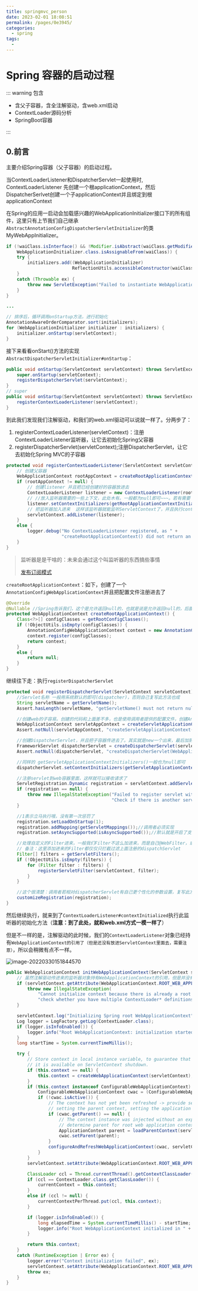 ```yaml
---
title: springmvc_person
date: 2023-02-01 18:08:51
permalink: /pages/0e3945/
categories:
  - spring
tags:
  - 
---
```

# Spring 容器的启动过程

::: warning 包含

* 含父子容器，含全注解驱动，含web.xml启动
* ContextLoader源码分析
* SpringBoot容器

:::



## 0.前言

主要介绍Spring容器（父子容器）的启动过程。

当ContextLoaderListener和DispatcherServlet一起使用时, ContextLoaderListener 先创建一个根applicationContext，然后DispatcherSerlvet创建一个子applicationContext并且绑定到根applicationContext

在Spring的应用一启动会加载感兴趣的WebApplicationInitializer接口下的所有组件，这里只有上节我们自己继承`AbstractAnnotationConfigDispatcherServletInitializer`的类MyWebAppInitializer。

```java
if (!waiClass.isInterface() && !Modifier.isAbstract(waiClass.getModifiers()) &&
    WebApplicationInitializer.class.isAssignableFrom(waiClass)) {
    try {
        initializers.add((WebApplicationInitializer)
                         ReflectionUtils.accessibleConstructor(waiClass).newInstance());
    }
    catch (Throwable ex) {
        throw new ServletException("Failed to instantiate WebApplicationInitializer class", ex);
    }
}

...

// 排序后，循环调用onStartup方法，进行初始化
AnnotationAwareOrderComparator.sort(initializers);
for (WebApplicationInitializer initializer : initializers) {
    initializer.onStartup(servletContext);
}
```

接下来看看onStart()方法的实现`AbstractDispatcherServletInitializer#onStartup`：

```java
public void onStartup(ServletContext servletContext) throws ServletException {
    super.onStartup(servletContext);
    registerDispatcherServlet(servletContext);
}
// super
public void onStartup(ServletContext servletContext) throws ServletException {
    registerContextLoaderListener(servletContext);
}
```

到此我们发现我们注解驱动，和我们的web.xml驱动可以说就一样了。分两步了：

1. registerContextLoaderListener(servletContext)：注册ContextLoaderListener监听器，让它去初始化Spring父容器
2. registerDispatcherServlet(servletContext);注册DispatcherServlet，让它去初始化Spring MVC的子容器

```java
protected void registerContextLoaderListener(ServletContext servletContext) {
    // 创建父容器
    WebApplicationContext rootAppContext = createRootApplicationContext();
    if (rootAppContext != null) {
        // 创建listener 并且把已经创建好的容器放进去
        ContextLoaderListener listener = new ContextLoaderListener(rootAppContext);
        // //放入监听器需要的一些上下文，此处木有。一般都为null即可~~~。若有需要（自己定制），子类复写此方法即可
        listener.setContextInitializers(getRootApplicationContextInitializers());
        // 把监听器加入进来  这样该监听器就能监听ServletContext了，并且执行contextInitialized方法
        servletContext.addListener(listener);
    }
    else {
        logger.debug("No ContextLoaderListener registered, as " +
                     "createRootApplicationContext() did not return an application context");
    }
}
```

> 监听器是是干啥的：未来会通过这个叫监听器的东西搞些事情
>
> [发布订阅模式](./springevent.md)



`createRootApplicationContext`：如下，创建了一个`AnnotationConfigWebApplicationContext`并且把配置文件注册进去了

```java
@Override
@Nullable //Spring告诉我们，这个是允许返回null的，也就是说是允许返回null的，后面会专门针对这里如果返回null会是怎么样处理说明
protected WebApplicationContext createRootApplicationContext() {
    Class<?>[] configClasses = getRootConfigClasses();
    if (!ObjectUtils.isEmpty(configClasses)) {
        AnnotationConfigWebApplicationContext context = new AnnotationConfigWebApplicationContext();
        context.register(configClasses);
        return context;
    }
    else {
        return null;
    }
}
```



继续往下走：执行`registerDispatcherServlet`

```java
protected void registerDispatcherServlet(ServletContext servletContext) {
    //Servlet名称 一般用系统默认的即可(dispatcher)，否则自己复写此方法也成
    String servletName = getServletName();
    Assert.hasLength(servletName, "getServletName() must not return null or empty");

    //创建web的子容易。创建的代码和上面差不多，也是使用调用者提供的配置文件，创建AnnotationConfigWebApplicationContext.  备注：此处不可能为null
    WebApplicationContext servletAppContext = createServletApplicationContext();
    Assert.notNull(servletAppContext, "createServletApplicationContext() must not return null");

    //创建DispatcherServlet，并且把子容器传进去了。其实就是new一个出来，最后加到容器里，就能够执行一些init初始化方法了~
    FrameworkServlet dispatcherServlet = createDispatcherServlet(servletAppContext);
    Assert.notNull(dispatcherServlet, "createDispatcherServlet(WebApplicationContext) must not return null");

    //同样的 getServletApplicationContextInitializers()一般也为null即可
    dispatcherServlet.setContextInitializers(getServletApplicationContextInitializers());

    //注册servlet到web容器里面，这样就可以接收请求了
    ServletRegistration.Dynamic registration = servletContext.addServlet(servletName, dispatcherServlet);
    if (registration == null) {
        throw new IllegalStateException("Failed to register servlet with name '" + servletName + "'. " +
                                        "Check if there is another servlet registered under the same name.");
    }

    //1表示立马执行哦，没有第一次惩罚了
    registration.setLoadOnStartup(1);
    registration.addMapping(getServletMappings());//调用者必须实现
    registration.setAsyncSupported(isAsyncSupported());//默认就是开启了支持异步的

    //处理自定义的Filter进来，一般我们Filter不这么加进来，而是自己@WebFilter，或者借助Spring，  
    // 备注：这里添加进来的Filter都仅仅只拦截过滤上面注册的dispatchServlet
    Filter[] filters = getServletFilters();
    if (!ObjectUtils.isEmpty(filters)) {
        for (Filter filter : filters) {
            registerServletFilter(servletContext, filter);
        }
    }

    //这个很清楚：调用者若相对dispatcherServlet有自己更个性化的参数设置，复写此方法即可
    customizeRegistration(registration);
}
```

然后继续执行，就来到了`ContextLoaderListener#contextInitialized`执行此监听器的初始化方法（**注意：到了此处，就和web.xml方式一模一样了**）

但是不一样的是，注解驱动的此时候，我们的`ContextLoaderListener`对象已经持有`WebApplicationContext的引用了（但是还没有放进ServletContext里面去，需要注意）`，所以会稍微有点不一样。

![image-20220330151844570](./img/springmvc_person/image-20220330151844570.png)



```java
public WebApplicationContext initWebApplicationContext(ServletContext servletContext) {
    // 虽然注解驱动传进来的监听器对象持有WebApplicationContext的引用，但是并没有放进ServletContext容器
    if (servletContext.getAttribute(WebApplicationContext.ROOT_WEB_APPLICATION_CONTEXT_ATTRIBUTE) != null) {
        throw new IllegalStateException(
            "Cannot initialize context because there is already a root application context present - " +
            "check whether you have multiple ContextLoader* definitions in your web.xml!");
    }

    servletContext.log("Initializing Spring root WebApplicationContext");
    Log logger = LogFactory.getLog(ContextLoader.class);
    if (logger.isInfoEnabled()) {
        logger.info("Root WebApplicationContext: initialization started");
    }
    long startTime = System.currentTimeMillis();

    try {
        // Store context in local instance variable, to guarantee that
        // it is available on ServletContext shutdown.
        if (this.context == null) {
            this.context = createWebApplicationContext(servletContext);
        }
        if (this.context instanceof ConfigurableWebApplicationContext) {
            ConfigurableWebApplicationContext cwac = (ConfigurableWebApplicationContext) this.context;
            if (!cwac.isActive()) {
                // The context has not yet been refreshed -> provide services such as
                // setting the parent context, setting the application context id, etc
                if (cwac.getParent() == null) {
                    // The context instance was injected without an explicit parent ->
                    // determine parent for root web application context, if any.
                    ApplicationContext parent = loadParentContext(servletContext);
                    cwac.setParent(parent);
                }
                configureAndRefreshWebApplicationContext(cwac, servletContext);
            }
        }
        servletContext.setAttribute(WebApplicationContext.ROOT_WEB_APPLICATION_CONTEXT_ATTRIBUTE, this.context);

        ClassLoader ccl = Thread.currentThread().getContextClassLoader();
        if (ccl == ContextLoader.class.getClassLoader()) {
            currentContext = this.context;
        }
        else if (ccl != null) {
            currentContextPerThread.put(ccl, this.context);
        }

        if (logger.isInfoEnabled()) {
            long elapsedTime = System.currentTimeMillis() - startTime;
            logger.info("Root WebApplicationContext initialized in " + elapsedTime + " ms");
        }

        return this.context;
    }
    catch (RuntimeException | Error ex) {
        logger.error("Context initialization failed", ex);
        servletContext.setAttribute(WebApplicationContext.ROOT_WEB_APPLICATION_CONTEXT_ATTRIBUTE, ex);
        throw ex;
    }
}
```

